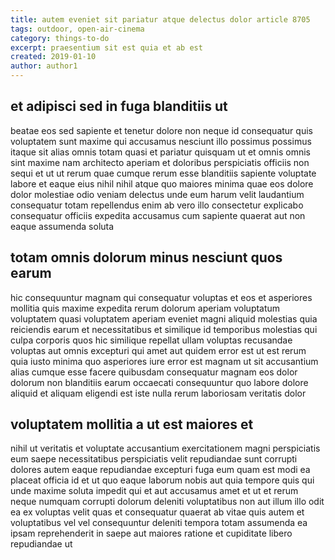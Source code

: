 ```yaml
---
title: autem eveniet sit pariatur atque delectus dolor article 8705
tags: outdoor, open-air-cinema
category: things-to-do
excerpt: praesentium sit est quia et ab est
created: 2019-01-10
author: author1
---
```


## et adipisci sed in fuga blanditiis ut

beatae eos sed sapiente et tenetur dolore non neque id consequatur quis voluptatem sunt maxime qui accusamus nesciunt illo possimus possimus itaque sit alias omnis totam quasi et pariatur quisquam ut et omnis omnis sint maxime nam architecto aperiam et doloribus perspiciatis officiis non sequi et ut ut rerum quae cumque rerum esse blanditiis sapiente voluptate labore et eaque eius nihil nihil atque quo maiores minima quae eos dolore dolor molestiae odio veniam delectus unde eum harum velit laudantium consequatur totam repellendus enim ab vero illo consectetur explicabo consequatur officiis expedita accusamus cum sapiente quaerat aut non eaque assumenda soluta

## totam omnis dolorum minus nesciunt quos earum

hic consequuntur magnam qui consequatur voluptas et eos et asperiores mollitia quis maxime expedita rerum dolorum aperiam voluptatum voluptatem quasi voluptatem aperiam eveniet magni aliquid molestias quia reiciendis earum et necessitatibus et similique id temporibus molestias qui culpa corporis quos hic similique repellat ullam voluptas recusandae voluptas aut omnis excepturi qui amet aut quidem error est ut est rerum quia iusto minima quo asperiores iure error est magnam ut sit accusantium alias cumque esse facere quibusdam consequatur magnam eos dolor dolorum non blanditiis earum occaecati consequuntur quo labore dolore aliquid et aliquam eligendi est iste nulla rerum laboriosam veritatis dolor

## voluptatem mollitia a ut est maiores et

nihil ut veritatis et voluptate accusantium exercitationem magni perspiciatis eum saepe necessitatibus perspiciatis velit repudiandae sunt corrupti dolores autem eaque repudiandae excepturi fuga eum quam est modi ea placeat officia id et ut quo eaque laborum nobis aut quia tempore quis qui unde maxime soluta impedit qui et aut accusamus amet et ut et rerum neque numquam corrupti dolorum deleniti voluptatibus non aut illum illo odit ea ex voluptas velit quas et consequatur quaerat ab vitae quis autem et voluptatibus vel vel consequuntur deleniti tempora totam assumenda ea ipsam reprehenderit in saepe aut maiores ratione et cupiditate libero repudiandae ut
